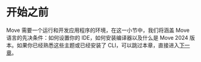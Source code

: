 # 开始之前

Move 需要一个运行和开发应用程序的环境，在这一小节中，我们将涵盖 Move 语言的先决条件：如何设置你的 IDE，如何安装编译器以及什么是 Move 2024 版本。如果你已经熟悉这些主题或已经安装了 CLI，可以跳过本章，直接进入[下一章](../your-first-move/hello-world.md)。